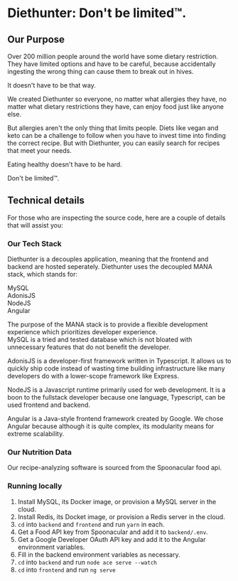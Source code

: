 # Diethunter: Don't be limited™.
## Our Purpose
Over 200 million people around the world have some dietary restriction.
They have limited options and have to be careful, because 
accidentally ingesting the wrong thing can cause them to break out
in hives.

It doesn't have to be that way.

We created Diethunter so everyone, no matter what allergies they have,
no matter what dietary restrictions they have, can enjoy
food just like anyone else.

But allergies aren't the only thing that limits people. Diets like vegan
and keto can be a challenge to follow when you have to invest time into
finding the correct recipe. But with Diethunter, you can easily
search for recipes that meet your needs.

Eating healthy doesn't have to be hard.

Don't be limited™.

## Technical details
For those who are inspecting the source code, here are
a couple of details that will assist you:

### Our Tech Stack
Diethunter is a decouples application, meaning that the frontend
and backend are hosted seperately. Diethunter uses the decoupled MANA stack,
which stands for:  

MySQL  
AdonisJS  
NodeJS  
Angular  

The purpose of the MANA stack is to provide a flexible development experience which prioritizes developer experience.  
MySQL is a tried and tested database which is not bloated with unnecessary features that do not benefit the developer.  

AdonisJS is a developer-first framework written in Typescript. It allows us to quickly ship code instead of wasting time building infrastructure like many developers do with a lower-scope framework like Express.  

NodeJS is a Javascript runtime primarily used for web development. It is a boon to the fullstack developer because one language, Typescript, can be used frontend and backend.  

Angular is a Java-style frontend framework created by Google. We chose Angular because although it is quite complex, its modularity means for extreme scalability.

### Our Nutrition Data
Our recipe-analyzing software is sourced from the Spoonacular food api.
### Running locally
1. Install MySQL, its Docker image, or provision a MySQL server in the cloud.  
2. Install Redis, its Docket image, or provision a Redis server in the cloud.
3. `cd` into `backend` and `frontend` and run `yarn` in each.  
4. Get a Food API key from Spoonacular and add it to `backend/.env`.
5. Get a Google Developer OAuth API key and add it to the Angular environment variables.
6. Fill in the backend environment variables as necessary.
7. `cd` into `backend` and run `node ace serve --watch`
8. `cd` into `frontend` and run `ng serve`

